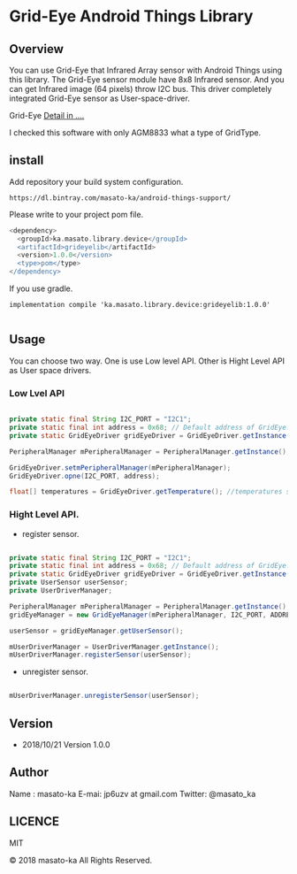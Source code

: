 # Grid-Eye Android Things Library

## Overview

You can use Grid-Eye that Infrared Array sensor with Android Things using this library.
The Grid-Eye sensor module have 8x8 Infrared sensor. And you can get Infrared image (64 pixels) throw I2C bus.
This driver completely integrated Grid-Eye sensor as User-space-driver. 

Grid-Eye [Detail in ....](https://github.com/jodalyst/AMG8833/blob/master/Grid-EYE-Datasheet.pdf)

I checked this software with only AGM8833 what a type of GridType.

## install

Add repository your build system configuration.
```
https://dl.bintray.com/masato-ka/android-things-support/
```

Please write to your project pom file.
```gradle
<dependency>
  <groupId>ka.masato.library.device</groupId>
  <artifactId>grideyelib</artifactId>
  <version>1.0.0</version>
  <type>pom</type>
</dependency>
```

If you use gradle.

```
implementation compile 'ka.masato.library.device:grideyelib:1.0.0'


```


## Usage

You can choose two way. One is use Low level API. Other is Hight Level API as User space drivers.

### Low Lvel API

```java

private static final String I2C_PORT = "I2C1";
private static final int address = 0x68; // Default address of GridEye.
private static GridEyeDriver gridEyeDriver = GridEyeDriver.getInstance();

PeripheralManager mPeripheralManager = PeripheralManager.getInstance();

GridEyeDriver.setmPeripheralManager(mPeripheralManager);
GridEyeDriver.opne(I2C_PORT, address);

float[] temperatures = GridEyeDriver.getTemperature(); //temperatures size is 68 as 8 * 8.  

```

### Hight Level API.

* register sensor.

```java

private static final String I2C_PORT = "I2C1";
private static final int address = 0x68; // Default address of GridEye.
private static GridEyeDriver gridEyeDriver = GridEyeDriver.getInstance();
private UserSensor userSensor;
private UserDriverManager;

PeripheralManager mPeripheralManager = PeripheralManager.getInstance();
gridEyeManager = new GridEyeManager(mPeripheralManager, I2C_PORT, ADDRESS);

userSensor = gridEyeManager.getUserSensor();

mUserDriverManager = UserDriverManager.getInstance();
mUserDriverManager.registerSensor(userSensor);

```

* unregister sensor.

```java

mUserDriverManager.unregisterSensor(userSensor);

```



## Version
      
* 2018/10/21  Version 1.0.0
     

## Author

Name : masato-ka
E-mai: jp6uzv at gmail.com
Twitter: @masato_ka

## LICENCE

MIT


&copy; 2018 masato-ka All Rights Reserved.
